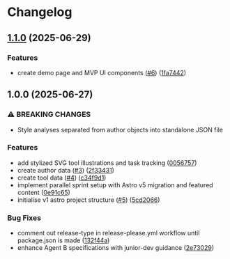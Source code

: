 # Changelog

## [1.1.0](https://github.com/stevenpollack/power-tools/compare/v1.0.0...v1.1.0) (2025-06-29)

### Features

- create demo page and MVP UI components ([#6](https://github.com/stevenpollack/power-tools/issues/6)) ([1fa7442](https://github.com/stevenpollack/power-tools/commit/1fa744226d2bf94dc8bd9429099a771ad35fa03e))

## 1.0.0 (2025-06-27)

### ⚠ BREAKING CHANGES

- Style analyses separated from author objects into standalone JSON file

### Features

- add stylized SVG tool illustrations and task tracking ([0056757](https://github.com/stevenpollack/power-tools/commit/00567576cc8f231f9b49ad5bfb06cfaa0ab24529))
- create author data ([#3](https://github.com/stevenpollack/power-tools/issues/3)) ([2f33431](https://github.com/stevenpollack/power-tools/commit/2f33431be0fbf2e8bdb3526c2402c380f954d7d8))
- create tool data ([#4](https://github.com/stevenpollack/power-tools/issues/4)) ([c34f9d1](https://github.com/stevenpollack/power-tools/commit/c34f9d1d377c018cce455f1f10a18cd2b6c4d4a8))
- implement parallel sprint setup with Astro v5 migration and featured content ([0e91c65](https://github.com/stevenpollack/power-tools/commit/0e91c651bcbe018a206a818408ed990ae96bde18))
- initialise v1 astro project structure ([#5](https://github.com/stevenpollack/power-tools/issues/5)) ([5cd2066](https://github.com/stevenpollack/power-tools/commit/5cd2066312803990c938730fa2c4cb81da96cc72))

### Bug Fixes

- comment out release-type in release-please.yml workflow until package.json is made ([132f44a](https://github.com/stevenpollack/power-tools/commit/132f44af25c06238968f5f3b09b499c530e751af))
- enhance Agent B specifications with junior-dev guidance ([2e73029](https://github.com/stevenpollack/power-tools/commit/2e73029d203680089b22c70d597a8526dd79e205))
